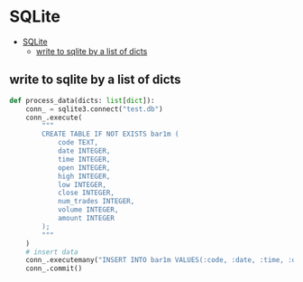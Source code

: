 # SQLite

- [SQLite](#sqlite)
  - [write to sqlite by a list of dicts](#write-to-sqlite-by-a-list-of-dicts)

## write to sqlite by a list of dicts

```py
def process_data(dicts: list[dict]):
    conn_ = sqlite3.connect("test.db")
    conn_.execute(
        """
        CREATE TABLE IF NOT EXISTS bar1m (
            code TEXT, 
            date INTEGER, 
            time INTEGER, 
            open INTEGER, 
            high INTEGER, 
            low INTEGER, 
            close INTEGER, 
            num_trades INTEGER, 
            volume INTEGER, 
            amount INTEGER
        );
        """
    )
    # insert data
    conn_.executemany("INSERT INTO bar1m VALUES(:code, :date, :time, :open, :high, :low, :close, :num_trades, :volume, :amount);", dicts)
    conn_.commit()
```